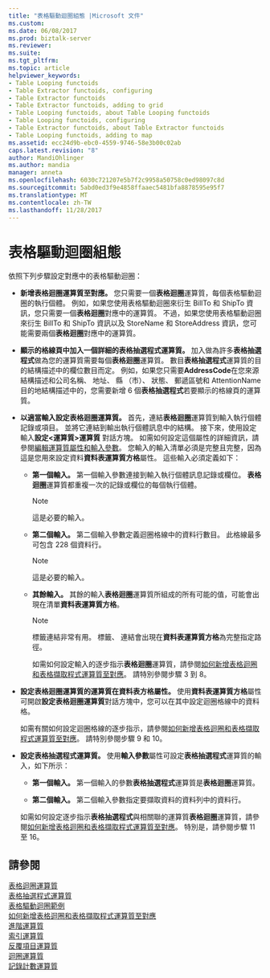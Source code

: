```yaml
---
title: "表格驅動迴圈組態 |Microsoft 文件"
ms.custom: 
ms.date: 06/08/2017
ms.prod: biztalk-server
ms.reviewer: 
ms.suite: 
ms.tgt_pltfrm: 
ms.topic: article
helpviewer_keywords:
- Table Looping functoids
- Table Extractor functoids, configuring
- Table Extractor functoids
- Table Extractor functoids, adding to grid
- Table Looping functoids, about Table Looping functoids
- Table Looping functoids, configuring
- Table Extractor functoids, about Table Extractor functoids
- Table Looping functoids, adding to map
ms.assetid: ecc24d9b-ebc0-4559-9746-58e3b00c02ab
caps.latest.revision: "8"
author: MandiOhlinger
ms.author: mandia
manager: anneta
ms.openlocfilehash: 6030c721207e5b7f2c9958a50758c0ed98097c8d
ms.sourcegitcommit: 5abd0ed3f9e4858ffaaec5481bfa8878595e95f7
ms.translationtype: MT
ms.contentlocale: zh-TW
ms.lasthandoff: 11/28/2017
---
```

# <a name="table-driven-looping-configuration"></a>表格驅動迴圈組態
依照下列步驟設定對應中的表格驅動迴圈：  
  
-   **新增表格迴圈運算質至對應。** 您只需要一個**表格迴圈**運算質，每個表格驅動迴圈的執行個體。 例如，如果您使用表格驅動迴圈來衍生 BillTo 和 ShipTo 資訊，您只需要一個**表格迴圈**對應中的運算質。 不過，如果您使用表格驅動迴圈來衍生 BillTo 和 ShipTo 資訊以及 StoreName 和 StoreAddress 資訊，您可能需要兩個**表格迴圈**對應中的運算質。  
  
-   **顯示的格線頁中加入一個詳細的表格抽選程式運算質。** 加入做為許多**表格抽選程式**做為您的運算質需要每個**表格迴圈**運算質。 數目**表格抽選程式**運算質的目的結構描述中的欄位數目而定。 例如，如果您只需要**AddressCode**在您來源結構描述和公司名稱、 地址、 縣 （市）、 狀態、 郵遞區號和 AttentionName 目的地結構描述中的，您需要新增 6 個**表格抽選程式**若要顯示的格線頁的運算質。  
  
-   **以適當輸入設定表格迴圈運算質。** 首先，連結**表格迴圈**運算質到輸入執行個體記錄或項目。 並將它連結到輸出執行個體訊息中的結構。 接下來，使用設定輸入**設定\<運算質\>運算質** 對話方塊。 如需如何設定這個屬性的詳細資訊，請參閱[編輯運算質屬性和輸入參數](../core/editing-functoid-properties-and-input-parameters.md)。 您輸入的輸入清單必須是完整且完整，因為這是您用來設定資料**資料表運算質方格**屬性。 這些輸入必須定義如下：  
  
    -   **第一個輸入。** 第一個輸入參數連接到輸入執行個體訊息記錄或欄位。 **表格迴圈**運算質都重複一次的記錄或欄位的每個執行個體。  
  
        > [!NOTE]
        >  這是必要的輸入。  
  
    -   **第二個輸入。** 第二個輸入參數定義迴圈格線中的資料行數目。 此格線最多可包含 228 個資料行。  
  
        > [!NOTE]
        >  這是必要的輸入。  
  
    -   **其餘輸入。** 其餘的輸入**表格迴圈**運算質所組成的所有可能的值，可能會出現在清單**資料表運算質方格**。  
  
        > [!NOTE]
        >  標籤連結非常有用。 標籤、 連結會出現在**資料表運算質方格**為完整指定路徑。  
  
         如需如何設定輸入的逐步指示**表格迴圈**運算質，請參閱[如何新增表格迴圈和表格擷取程式運算質至對應](../core/how-to-add-table-looping-and-table-extractor-functoids-to-a-map.md)。 請特別參閱步驟 3 到 8。  
  
-   **設定表格迴圈運算質的運算質在資料表方格屬性。** 使用**資料表運算質方格**屬性可開啟**設定表格迴圈運算質**對話方塊中，您可以在其中設定迴圈格線中的資料格。  
  
     如需有關如何設定迴圈格線的逐步指示，請參閱[如何新增表格迴圈和表格擷取程式運算質至對應](../core/how-to-add-table-looping-and-table-extractor-functoids-to-a-map.md)。 請特別參閱步驟 9 和 10。  
  
-   **設定表格抽選程式運算質。** 使用**輸入參數**屬性可設定**表格抽選程式**運算質的輸入，如下所示：  
  
    -   **第一個輸入。** 第一個輸入的參數**表格抽選程式**運算質是**表格迴圈**運算質。  
  
    -   **第二個輸入。** 第二個輸入參數指定要擷取資料的資料列中的資料行。  
  
     如需如何設定逐步指示**表格抽選程式**與相關聯的運算質**表格迴圈**運算質，請參閱[如何新增表格迴圈和表格擷取程式運算質至對應](../core/how-to-add-table-looping-and-table-extractor-functoids-to-a-map.md)。 特別是，請參閱步驟 11 至 16。  
  
## <a name="see-also"></a>請參閱  
 [表格迴圈運算質](../core/table-looping-functoid.md)   
 [表格抽選程式運算質](../core/table-extractor-functoid.md)   
 [表格驅動迴圈範例](../core/table-driven-looping-example.md)   
 [如何新增表格迴圈和表格擷取程式運算質至對應](../core/how-to-add-table-looping-and-table-extractor-functoids-to-a-map.md)   
 [進階運算質](../core/advanced-functoids.md)   
 [索引運算質](../core/index-functoid.md)   
 [反覆項目運算質](../core/iteration-functoid.md)   
 [迴圈運算質](../core/looping-functoid.md)   
 [記錄計數運算質](../core/record-count-functoid.md)
